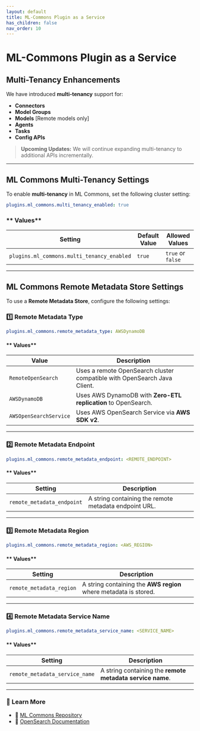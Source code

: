 ```yaml
---
layout: default
title: ML-Commons Plugin as a Service
has_children: false
nav_order: 10
---
```


# ML-Commons Plugin as a Service

## Multi-Tenancy Enhancements
We have introduced **multi-tenancy** support for:
- **Connectors**
- **Model Groups**
- **Models** [Remote models only]
- **Agents**
- **Tasks**
- **Config APIs**

>  **Upcoming Updates:** We will continue expanding multi-tenancy to additional APIs incrementally.

---

## ML Commons Multi-Tenancy Settings
To enable **multi-tenancy** in ML Commons, set the following cluster setting:

```yaml
plugins.ml_commons.multi_tenancy_enabled: true
```

### ** Values**
| Setting | Default Value | Allowed Values |
|---------|--------------|----------------|
| `plugins.ml_commons.multi_tenancy_enabled` | `true` | `true` or `false` |

---

## ML Commons Remote Metadata Store Settings
To use a **Remote Metadata Store**, configure the following settings:

### **1️⃣ Remote Metadata Type**
```yaml
plugins.ml_commons.remote_metadata_type: AWSDynamoDB
```

#### ** Values**
| Value | Description |
|-------|-------------|
| `RemoteOpenSearch` | Uses a remote OpenSearch cluster compatible with OpenSearch Java Client. |
| `AWSDynamoDB` | Uses AWS DynamoDB with **Zero-ETL replication** to OpenSearch. |
| `AWSOpenSearchService` | Uses AWS OpenSearch Service via **AWS SDK v2**. |

---

### **2️⃣ Remote Metadata Endpoint**
```yaml
plugins.ml_commons.remote_metadata_endpoint: <REMOTE_ENDPOINT>
```

#### ** Values**
| Setting | Description |
|---------|-------------|
| `remote_metadata_endpoint` | A string containing the remote metadata endpoint URL. |

---

### **3️⃣ Remote Metadata Region**
```yaml
plugins.ml_commons.remote_metadata_region: <AWS_REGION>
```

#### ** Values**
| Setting | Description |
|---------|-------------|
| `remote_metadata_region` | A string containing the **AWS region** where metadata is stored. |

---

### **4️⃣ Remote Metadata Service Name**
```yaml
plugins.ml_commons.remote_metadata_service_name: <SERVICE_NAME>
```

#### ** Values**
| Setting | Description |
|---------|-------------|
| `remote_metadata_service_name` | A string containing the **remote metadata service name**. |

---

### 🔗 **Learn More**
- 📖 [ML Commons Repository](https://github.com/opensearch-project/ml-commons)
- 📖 [OpenSearch Documentation](https://opensearch.org/docs/)